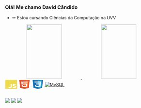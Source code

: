 ### Olá! Me chamo David Cândido

- ✏ Estou cursando Ciências da Computação na UVV

<div align="center">
  <a href="https://github.com/DavidHelmer">
  <img width="48%" height="180em" src="https://github-readme-stats.vercel.app/api?username=DavidHelmer&show_icons=true&theme=gotham&include_all_commits=true&count_private=true"/>
  <img width="48%"height="180em" src="https://github-readme-stats.vercel.app/api/top-langs/?username=DavidHelmer&layout=compact&langs_count=7&theme=gotham"/>
</div>
  
  <div style="display: inline_block">
  <img align="center" alt="Js" height="30" width="40" src="https://raw.githubusercontent.com/devicons/devicon/master/icons/javascript/javascript-plain.svg">
  <img align="center" alt="HTML" height="30" width="40" src="https://raw.githubusercontent.com/devicons/devicon/master/icons/html5/html5-original.svg">
  <img align="center" alt="CSS" height="30" width="40" src="https://raw.githubusercontent.com/devicons/devicon/master/icons/css3/css3-original.svg">
  <img align="center" alt="MySQL" heigth="30" width="40" src="https://cdn.jsdelivr.net/gh/devicons/devicon/icons/mysql/mysql-original.svg">
</div>
  
  ##
  
  <div>
  <a href="https://www.instagram.com/david_hcandido/" target="_blank"><img src="https://img.shields.io/badge/-Instagram-%23E4405F?style=for-the-badge&logo=instagram&logoColor=white" target="_blank"></a>
  <a href = "mailto:david.hcandido1@gmail.com"><img src="https://img.shields.io/badge/-Gmail-%23333?style=for-the-badge&logo=gmail&logoColor=white" target="_blank"></a>
  <a href="https://www.linkedin.com/in/david-c%C3%A2ndido-b21829230/" target="_blank"><img src="https://img.shields.io/badge/-LinkedIn-%230077B5?style=for-the-badge&logo=linkedin&logoColor=white" target="_blank"></a>

</div>
